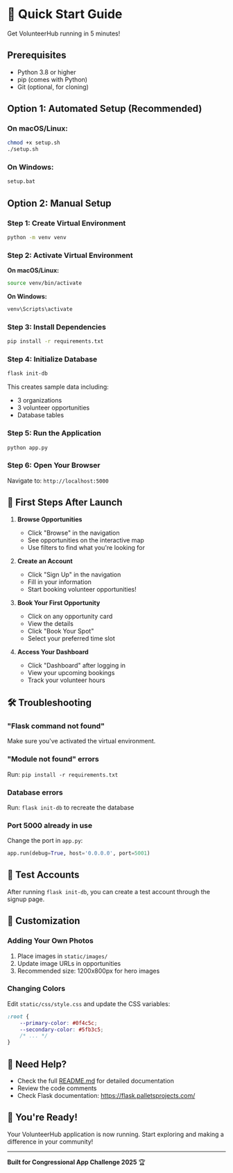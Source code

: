 # 🚀 Quick Start Guide

Get VolunteerHub running in 5 minutes!

## Prerequisites

- Python 3.8 or higher
- pip (comes with Python)
- Git (optional, for cloning)

## Option 1: Automated Setup (Recommended)

### On macOS/Linux:
```bash
chmod +x setup.sh
./setup.sh
```

### On Windows:
```cmd
setup.bat
```

## Option 2: Manual Setup

### Step 1: Create Virtual Environment
```bash
python -m venv venv
```

### Step 2: Activate Virtual Environment

**On macOS/Linux:**
```bash
source venv/bin/activate
```

**On Windows:**
```cmd
venv\Scripts\activate
```

### Step 3: Install Dependencies
```bash
pip install -r requirements.txt
```

### Step 4: Initialize Database
```bash
flask init-db
```

This creates sample data including:
- 3 organizations
- 3 volunteer opportunities
- Database tables

### Step 5: Run the Application
```bash
python app.py
```

### Step 6: Open Your Browser
Navigate to: `http://localhost:5000`

## 🎯 First Steps After Launch

1. **Browse Opportunities**
   - Click "Browse" in the navigation
   - See opportunities on the interactive map
   - Use filters to find what you're looking for

2. **Create an Account**
   - Click "Sign Up" in the navigation
   - Fill in your information
   - Start booking volunteer opportunities!

3. **Book Your First Opportunity**
   - Click on any opportunity card
   - View the details
   - Click "Book Your Spot"
   - Select your preferred time slot

4. **Access Your Dashboard**
   - Click "Dashboard" after logging in
   - View your upcoming bookings
   - Track your volunteer hours

## 🛠️ Troubleshooting

### "Flask command not found"
Make sure you've activated the virtual environment.

### "Module not found" errors
Run: `pip install -r requirements.txt`

### Database errors
Run: `flask init-db` to recreate the database

### Port 5000 already in use
Change the port in `app.py`:
```python
app.run(debug=True, host='0.0.0.0', port=5001)
```

## 📝 Test Accounts

After running `flask init-db`, you can create a test account through the signup page.

## 🎨 Customization

### Adding Your Own Photos
1. Place images in `static/images/`
2. Update image URLs in opportunities
3. Recommended size: 1200x800px for hero images

### Changing Colors
Edit `static/css/style.css` and update the CSS variables:
```css
:root {
    --primary-color: #0f4c5c;
    --secondary-color: #5fb3c5;
    /* ... */
}
```

## 📧 Need Help?

- Check the full [README.md](README.md) for detailed documentation
- Review the code comments
- Check Flask documentation: https://flask.palletsprojects.com/

## 🎉 You're Ready!

Your VolunteerHub application is now running. Start exploring and making a difference in your community!

---

**Built for Congressional App Challenge 2025** 🏆
